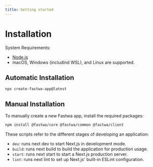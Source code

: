 ```yaml
---
title: Getting started
---
```


# Installation

System Requirements:
* [Node.js](https://nodejs.org/)
* macOS, Windows (includind WSL), and Linux are supported.

## Automatic Installation
```
npx create-fastwa-app@latest
```

## Manual Installation

To manually create a new Fastwa app, install the required packages:

```bash
npm install @fastwa/core @fastwa/common @fastwa/client
```

These scripts refer to the different stages of developing an application:

* `dev`: runs next dev to start Next.js in development mode.
* `build`: runs next build to build the application for production usage.
* `start`: runs next start to start a Next.js production server.
* `lint`: runs next lint to set up Next.js' built-in ESLint configuration.